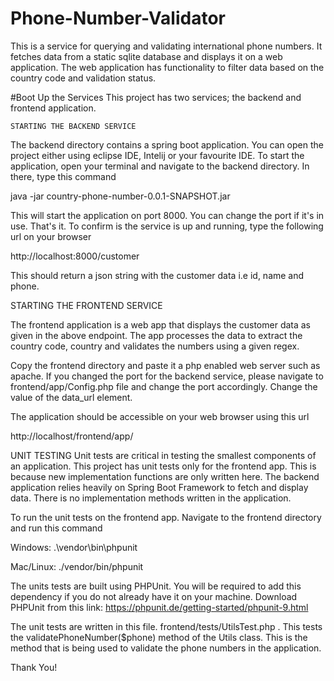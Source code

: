# Phone-Number-Validator
This is a service for querying and validating international phone numbers. It fetches data from a static sqlite database and displays it on a web application. The web application has functionality to filter data based on the country code and validation status. 

#Boot Up the Services
This project has two services; the backend and frontend application. 
  
    STARTING THE BACKEND SERVICE
    
   The backend directory contains a spring boot application. You can open the project either using eclipse IDE, Intelij or your favourite IDE. 
   To start the application, open your terminal and navigate to the backend directory. In there, type this command
   
   java -jar country-phone-number-0.0.1-SNAPSHOT.jar
   
   This will start the application on port 8000. You can change the port if it's in use. That's it. 
   To confirm is the service is up and running, type the following url on your browser 
   
   http://localhost:8000/customer
   
   This should return a json string with the customer data i.e id, name and phone. 
   
   
   STARTING THE FRONTEND SERVICE
   
   The frontend application is a web app that displays the customer data as given in the above endpoint. The app processes the data to extract the 
   country code, country and validates the numbers using a given regex. 
   
   Copy the frontend directory and paste it a php enabled web server such as apache. If you changed the port for the backend service, please navigate
   to frontend/app/Config.php file and change the port accordingly. Change the value of the data_url element. 
   
   The application should be accessible on your web browser using this url
   
   http://localhost/frontend/app/
   
   UNIT TESTING
   Unit tests are critical in testing the smallest components of an application. This project has unit tests only for the frontend app. This is because new implementation    functions are only written here. The backend application relies heavily on Spring Boot Framework to fetch and display data. There is no implementation methods written in the application. 
   
   To run the unit tests on the frontend app. Navigate to the frontend directory and run this command
   
   Windows: .\vendor\bin\phpunit
   
   Mac/Linux: ./vendor/bin/phpunit
   
   The units tests are built using PHPUnit. You will be required to add this dependency if you do not already have it on your machine. Download PHPUnit from this link:
   https://phpunit.de/getting-started/phpunit-9.html
   
   The unit tests are written in this file. frontend/tests/UtilsTest.php . This tests the validatePhoneNumber($phone) method of the Utils class. This is the method that is being used to validate the phone numbers in the application. 
   
   Thank You!
   
   
   
   
  
    
